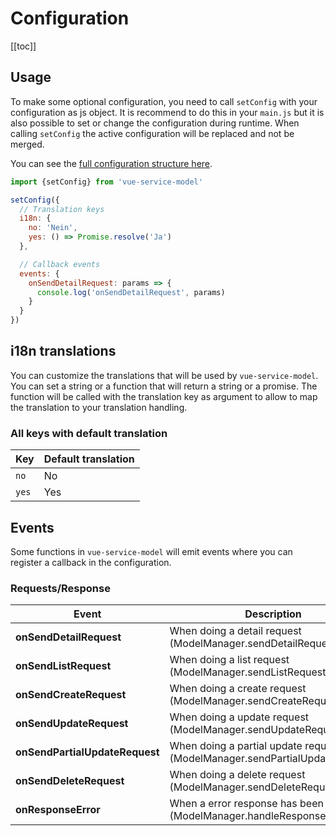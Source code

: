# Configuration

[[toc]]

## Usage

To make some optional configuration, you need to call `setConfig` with your configuration as js object.
It is recommend to do this in your `main.js` but it is also possible to set or change the configuration during runtime.
When calling `setConfig` the active configuration will be replaced and not be merged.

You can see the [full configuration structure here](/api/configuration.html).

```js
import {setConfig} from 'vue-service-model'

setConfig({
  // Translation keys
  i18n: {
    no: 'Nein', 
    yes: () => Promise.resolve('Ja')
  },

  // Callback events
  events: {
    onSendDetailRequest: params => {
      console.log('onSendDetailRequest', params)
    }
  }
})
```

## i18n translations

You can customize the translations that will be used by `vue-service-model`. You can set a string or a function that will return a string or a promise.
The function will be called with the translation key as argument to allow to map the translation to your translation handling.  

### All keys with default translation

| Key | Default translation |
| --- | ----------- |
| `no` | No |
| `yes` | Yes |

## Events

Some functions in `vue-service-model` will emit events where you can register a callback in the configuration.

### Requests/Response

| Event | Description |
| ----- | ----------- | 
| **onSendDetailRequest** | When doing a detail request (ModelManager.sendDetailRequest) |
| **onSendListRequest** | When doing a list request (ModelManager.sendListRequest) |
| **onSendCreateRequest** | When doing a create request (ModelManager.sendCreateRequest) |
| **onSendUpdateRequest** | When doing a update request (ModelManager.sendUpdateRequest) |
| **onSendPartialUpdateRequest** | When doing a partial update request (ModelManager.sendPartialUpdateRequest) |
| **onSendDeleteRequest** | When doing a delete request (ModelManager.sendDeleteRequest) |
| **onResponseError** | When a error response has been received (ModelManager.handleResponseError) |

